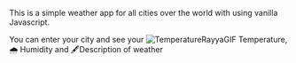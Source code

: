 This is a simple weather app for all cities over the world with using vanilla Javascript.


You can enter your city and see your 
![TemperatureRayyaGIF](https://github.com/user-attachments/assets/d0c3adda-10b6-4d2d-b236-5c38219128eb) Temperature, 🌧️ Humidity and 🖋️Description of weather
